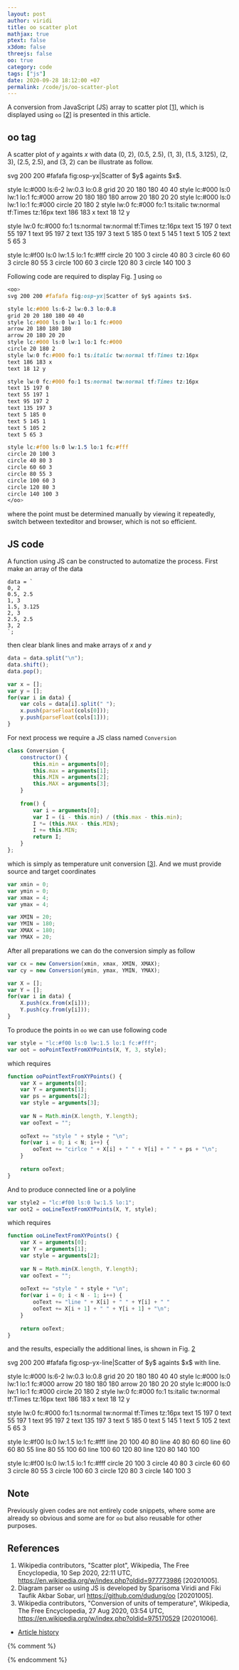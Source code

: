 ```yaml
---
layout: post
author: viridi
title: oo scatter plot
mathjax: true
ptext: false
x3dom: false
threejs: false
oo: true
category: code
tags: ["js"]
date: 2020-09-28 18:12:00 +07
permalink: /code/js/oo-scatter-plot
---
```

A conversion from JavaScript (JS) array to scatter plot [[1](#ref1)], which is displayed using `oo` [[2](#ref2)] is presented in this article.


## oo tag
A scatter plot of $y$ againts $x$ with data (0, 2), (0.5, 2.5), (1, 3), (1.5, 3.125), (2, 3), (2.5, 2.5), and (3, 2) can be illustrate as follow.

<oo>
svg 200 200 #fafafa fig:osp-yx|Scatter of $y$ againts $x$.

style lc:#000 ls:6-2 lw:0.3 lo:0.8
grid 20 20 180 180 40 40
style lc:#000 ls:0 lw:1 lo:1 fc:#000
arrow 20 180 180 180
arrow 20 180 20 20
style lc:#000 ls:0 lw:1 lo:1 fc:#000
circle 20 180 2
style lw:0 fc:#000 fo:1 ts:italic tw:normal tf:Times tz:16px
text 186 183 x
text 18 12 y

style lw:0 fc:#000 fo:1 ts:normal tw:normal tf:Times tz:16px
text 15 197 0
text 55 197 1
text 95 197 2
text 135 197 3
text 5 185 0
text 5 145 1
text 5 105 2
text 5 65 3

style lc:#f00 ls:0 lw:1.5 lo:1 fc:#fff
circle 20 100 3
circle 40 80 3
circle 60 60 3
circle 80 55 3
circle 100 60 3
circle 120 80 3
circle 140 100 3
</oo>

Following code are required to display Fig. <a href="#fig:osp-yx">1</a> using `oo`

```css
<oo>
svg 200 200 #fafafa fig:osp-yx|Scatter of $y$ againts $x$.

style lc:#000 ls:6-2 lw:0.3 lo:0.8
grid 20 20 180 180 40 40
style lc:#000 ls:0 lw:1 lo:1 fc:#000
arrow 20 180 180 180
arrow 20 180 20 20
style lc:#000 ls:0 lw:1 lo:1 fc:#000
circle 20 180 2
style lw:0 fc:#000 fo:1 ts:italic tw:normal tf:Times tz:16px
text 186 183 x
text 18 12 y

style lw:0 fc:#000 fo:1 ts:normal tw:normal tf:Times tz:16px
text 15 197 0
text 55 197 1
text 95 197 2
text 135 197 3
text 5 185 0
text 5 145 1
text 5 105 2
text 5 65 3

style lc:#f00 ls:0 lw:1.5 lo:1 fc:#fff
circle 20 100 3
circle 40 80 3
circle 60 60 3
circle 80 55 3
circle 100 60 3
circle 120 80 3
circle 140 100 3
</oo>
```

where the point must be determined manually by viewing it repeatedly, switch between texteditor and browser, which is not so efficient.


## JS code
A function using JS can be constructed to automatize the process. First make an array of the data

```batch
data = `
0, 2
0.5, 2.5
1, 3
1.5, 3.125
2, 3
2.5, 2.5
3, 2
`;
```

then clear blank lines and make arrays of $x$ and $y$

```javascript
data = data.split("\n");
data.shift();
data.pop();

var x = [];
var y = [];
for(var i in data) {
	var cols = data[i].split(" ");
	x.push(parseFloat(cols[0]));
	y.push(parseFloat(cols[1]));
}
```

For next process we require a JS class named `Conversion`

```javascript
class Conversion {
	constructor() {
		this.min = arguments[0];
		this.max = arguments[1];
		this.MIN = arguments[2];
		this.MAX = arguments[3];
	}
	
	from() {
		var i = arguments[0];
		var I = (i - this.min) / (this.max - this.min);
		I *= (this.MAX - this.MIN);
		I += this.MIN;
		return I;
	}
};
```

which is simply as temperature unit conversion [[3](#ref3)]. And we must provide source and target coordinates

```javascript
var xmin = 0;
var ymin = 0;
var xmax = 4;
var ymax = 4;

var XMIN = 20;
var YMIN = 180;
var XMAX = 180;
var YMAX = 20;
```

After all preparations we can do the conversion simply as follow

```javascript
var cx = new Conversion(xmin, xmax, XMIN, XMAX);
var cy = new Conversion(ymin, ymax, YMIN, YMAX);

var X = [];
var Y = [];
for(var i in data) {
	X.push(cx.from(x[i]));
	Y.push(cy.from(y[i]));
}
```

To produce the points in `oo` we can use following code

```javascript
var style = "lc:#f00 ls:0 lw:1.5 lo:1 fc:#fff";
var oot = ooPointTextFromXYPoints(X, Y, 3, style);
```

which requires

```javascript
function ooPointTextFromXYPoints() {
	var X = arguments[0];
	var Y = arguments[1];
	var ps = arguments[2];
	var style = arguments[3];
	
	var N = Math.min(X.length, Y.length);
	var ooText = "";
	
	ooText += "style " + style + "\n";	
	for(var i = 0; i < N; i++) {
		ooText += "cirlce " + X[i] + " " + Y[i] + " " + ps + "\n";
	}
	
	return ooText;
}
```

And to produce connected line or a polyline

```javascript
var style2 = "lc:#f00 ls:0 lw:1.5 lo:1";
var oot2 = ooLineTextFromXYPoints(X, Y, style);
```

which requires

```javascript
function ooLineTextFromXYPoints() {
	var X = arguments[0];
	var Y = arguments[1];
	var style = arguments[2];
	
	var N = Math.min(X.length, Y.length);
	var ooText = "";
	
	ooText += "style " + style + "\n";	
	for(var i = 0; i < N - 1; i++) {
		ooText += "line " + X[i] + " " + Y[i] + " "
		ooText += X[i + 1] + " " + Y[i + 1] + "\n";
	}
	
	return ooText;
}
```

and the results, especially the additional lines, is shown in Fig. <a href="#fig:osp-yx-line">2</a>

<oo>
svg 200 200 #fafafa fig:osp-yx-line|Scatter of $y$ againts $x$ with line.

style lc:#000 ls:6-2 lw:0.3 lo:0.8
grid 20 20 180 180 40 40
style lc:#000 ls:0 lw:1 lo:1 fc:#000
arrow 20 180 180 180
arrow 20 180 20 20
style lc:#000 ls:0 lw:1 lo:1 fc:#000
circle 20 180 2
style lw:0 fc:#000 fo:1 ts:italic tw:normal tf:Times tz:16px
text 186 183 x
text 18 12 y

style lw:0 fc:#000 fo:1 ts:normal tw:normal tf:Times tz:16px
text 15 197 0
text 55 197 1
text 95 197 2
text 135 197 3
text 5 185 0
text 5 145 1
text 5 105 2
text 5 65 3

style lc:#f00 ls:0 lw:1.5 lo:1 fc:#fff
line 20 100 40 80
line 40 80 60 60
line 60 60 80 55
line 80 55 100 60
line 100 60 120 80
line 120 80 140 100

style lc:#f00 ls:0 lw:1.5 lo:1 fc:#fff
circle 20 100 3
circle 40 80 3
circle 60 60 3
circle 80 55 3
circle 100 60 3
circle 120 80 3
circle 140 100 3
</oo>


## Note
Previously given codes are not entirely code snippets, where some are already so obvious and some are for `oo` but also reusable for other purposes.


## References
1. <a name="ref1"></a>Wikipedia contributors, "Scatter plot", Wikipedia, The Free Encyclopedia, 10 Sep 2020, 22:11 UTC, <https://en.wikipedia.org/w/index.php?oldid=977773986> [20201005].
2. <a name="ref2"></a>Diagram parser `oo` using JS is developed by Sparisoma Viridi and Fiki Taufik Akbar Sobar, url <https://github.com/dudung/oo> [20201005].
3. <a name="ref3"></a>Wikipedia contributors, "Conversion of units of temperature", Wikipedia, The Free Encyclopedia, 27 Aug 2020, 03:54 UTC, <https://en.wikipedia.org/w/index.php?oldid=975170529> [20201006].

+ [Article history](https://github.com/butiran/butiran.github.io/commits/master/_posts/code/js/oo/2020-10-05-oo-scatter-plot.md)

{% comment %}
<script>
class Conversion {
	constructor() {
		this.min = arguments[0];
		this.max = arguments[1];
		this.MIN = arguments[2];
		this.MAX = arguments[3];
	}
	
	from() {
		var i = arguments[0];
		var I = (i - this.min) / (this.max - this.min);
		I *= (this.MAX - this.MIN);
		I += this.MIN;
		return I;
	}
};

var data = `
0.0 2.000
0.5 2.500
1.0 3.000
1.5 3.125
2.0 3.000
2.5 2.500
3.0 2.000
`;

data = data.split("\n");
data.shift();
data.pop();

var x = [];
var y = [];
for(var i in data) {
	var cols = data[i].split(" ");
	x.push(parseFloat(cols[0]));
	y.push(parseFloat(cols[1]));
}

var xmin = 0;
var ymin = 0;
var xmax = 4;
var ymax = 4;

var XMIN = 20;
var YMIN = 180;
var XMAX = 180;
var YMAX = 20;

var cx = new Conversion(xmin, xmax, XMIN, XMAX);
var cy = new Conversion(ymin, ymax, YMIN, YMAX);

var X = [];
var Y = [];
for(var i in data) {
	X.push(cx.from(x[i]));
	Y.push(cy.from(y[i]));
}

var style = "lc:#f00 ls:0 lw:1.5 lo:1 fc:#fff";
var oot = ooPointTextFromXYPoints(X, Y, 3, style);

function ooPointTextFromXYPoints() {
	var X = arguments[0];
	var Y = arguments[1];
	var ps = arguments[2];
	var style = arguments[3];
	
	var N = Math.min(X.length, Y.length);
	var ooText = "";
	
	ooText += "style " + style + "\n";	
	for(var i = 0; i < N; i++) {
		ooText += "cirlce " + X[i] + " " + Y[i] + " " + ps + "\n";
	}
	
	return ooText;
}

var style2 = "lc:#f00 ls:0 lw:1.5 lo:1";
var oot2 = ooLineTextFromXYPoints(X, Y, style);

function ooLineTextFromXYPoints() {
	var X = arguments[0];
	var Y = arguments[1];
	var style = arguments[2];
	
	var N = Math.min(X.length, Y.length);
	var ooText = "";
	
	ooText += "style " + style + "\n";	
	for(var i = 0; i < N - 1; i++) {
		ooText += "line " + X[i] + " " + Y[i] + " "
		ooText += X[i + 1] + " " + Y[i + 1] + "\n";
	}
	
	return ooText;
}
</script>
{% endcomment %}
